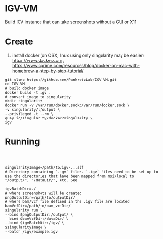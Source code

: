 # IGV-VM
Build IGV instance that can take screenshots without a GUI or X11

# Create

1. install docker (on OSX, linux using only singularity may be easier) https://www.docker.com , https://www.cprime.com/resources/blog/docker-on-mac-with-homebrew-a-step-by-step-tutorial/

```
git clone https://github.com/PankratzLab/IGV-VM.git
cd IGV-VM
# build docker image
docker build -t igv .
# convert image to singularity
mkdir singularity
docker run -v /var/run/docker.sock:/var/run/docker.sock \
-v singularity/:/output \
--privileged -t --rm \
quay.io/singularity/docker2singularity \
igv

```

# Running 

```



singularityImage=/path/to/igv-...sif
# Directory containing `.igv` files. `.igv` files need to be set up to use the directories that have been mapped from msi/local to "/output/", "/dataDir/", etc. See 

igvBatchDir=./
# where screenshots will be created
pngOutputDir=/path/to/outputDir/
# where bam/vcf file defined in the .igv file are located
bamVcfDir=/path/to/bam_vcfDir/
singularity run \
--bind $pngOutputDir:/output/ \
--bind $bamVcfDir:/dataDir/ \
--bind $igvBatchDir:/igv/ \
$singularityImage \
--batch /igv/example.igv
```
